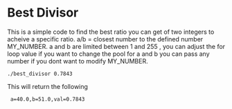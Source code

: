 <h1> Best Divisor </h1>
<p>  This is a simple code to find the best ratio you can get of two integers to acheive a specific ratio. a/b = closest number to the defined number MY_NUMBER. a 
and b are limited between 1 and 255 , you can adjust the for loop value if you want to change the pool for a and b
you can pass any number if you dont want to modify MY_NUMBER. </p>

<code>./best_divisor 0.7843</code>

<p> This will return the following </p>

<code> a=40.0,b=51.0,val=0.7843 </code>
